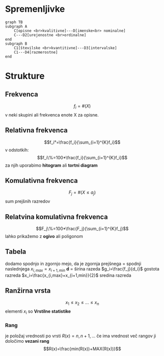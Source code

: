 # Spremenljivke
```mermaid
graph TB
subgraph A
	C[opisne <br>kvalitivne]---D[imenske<br> nominalne]
	C---D2[urejenostne <br>ordinalne]
end
subgraph B
	C1[številske <br>kvantitivne]---D3[intervalske]
	C1---D4[razmerostne]
end
```
# Strukture
## Frekvenca
$$f_i=\#(X)$$ v neki skupini ali frekvenca enote X za opisne.
## Relativna frekvenca
$$f_i°=\frac{f_i}{\sum_{i=1}^{K}f_i}$$
v odstotkih:$$f_i\%=100*\frac{f_i}{\sum_{i=1}^{K}f_i}$$
za njih uporabimo **hitogram** ali **tortni diagram**
## Komulativna frekvenca
$$F_j=\#(X\le a_j)$$ sum prejšnih razredov
## Relatvina komulativna frekvenca
$$F_j\%=100*\frac{F_j}{\sum_{i=1}^{K}f_j}$$
lahko prikažemo z **ogivo** ali poligonom
## Tabela
dodamo spodnjo in zgornjo mejo, da je zgornja prejšnega = spodnji naslednjega
$x_{i,max}=x_{i+1,min}$
**d** = širina razeda
$g_i=\frac{f_j}{d_i}$ gostota razreda
$x_i=\frac{x_{i,max}+x_{i+1,min}}{2}$ sredina razreda
## Ranžirna vrsta
$$x_1\le x_2\le ... \le x_n$$
elementi $x_i$ so **Vrstilne statistike**
### Rang
je položaj vrednosti po vrsti $R(x)=n, n+1,...$
če ima vrednost več rangov ji določimo **vezani rang** $$R(x)=\frac{min(R(x))+MAX(R(x))}$$